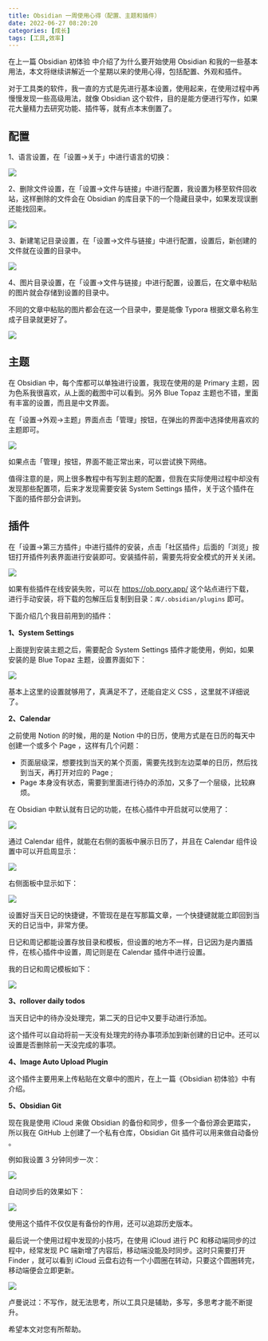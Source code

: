 ```yaml
---
title: Obsidian 一周使用心得（配置、主题和插件）
date: 2022-06-27 08:20:20
categories: [成长]
tags: [工具,效率]
---
```


在上一篇 Obsidian 初体验 中介绍了为什么要开始使用 Obsidian 和我的一些基本用法，本文将继续讲解近一个星期以来的使用心得，包括配置、外观和插件。

对于工具类的软件，我一直的方式是先进行基本设置，使用起来，在使用过程中再慢慢发现一些高级用法，就像 Obsidian 这个软件，目的是能方便进行写作，如果花大量精力去研究功能、插件等，就有点本末倒置了。

<!--more-->

## 配置

1、语言设置，在「设置->关于」中进行语言的切换：

![](https://cdn.jsdelivr.net/gh/oec2003/hblog-images/img/202206260916713.png)

2、删除文件设置，在「设置->文件与链接」中进行配置，我设置为移至软件回收站，这样删除的文件会在 Obsidian 的库目录下的一个隐藏目录中，如果发现误删还能找回来。

![](https://cdn.jsdelivr.net/gh/oec2003/hblog-images/img/202206260916965.png)

3、新建笔记目录设置，在「设置->文件与链接」中进行配置，设置后，新创建的文件就在设置的目录中。

![](https://cdn.jsdelivr.net/gh/oec2003/hblog-images/img/202206260916183.png)

4、图片目录设置，在「设置->文件与链接」中进行配置，设置后，在文章中粘贴的图片就会存储到设置的目录中。

不同的文章中粘贴的图片都会在这一个目录中，要是能像 Typora 根据文章名称生成子目录就更好了。

![](https://cdn.jsdelivr.net/gh/oec2003/hblog-images/img/202206260916804.png)

## 主题

在 Obsidian 中，每个库都可以单独进行设置，我现在使用的是 Primary 主题，因为色系我很喜欢，从上面的截图中可以看到。另外 Blue Topaz 主题也不错，里面有丰富的设置，而且是中文界面。

在「设置->外观->主题」界面点击「管理」按钮，在弹出的界面中选择使用喜欢的主题即可。

![](https://cdn.jsdelivr.net/gh/oec2003/hblog-images/img/202206260917689.png)

如果点击「管理」按钮，界面不能正常出来，可以尝试换下网络。

值得注意的是，网上很多教程中有写到主题的配置，但我在实际使用过程中却没有发现那些配置项，后来才发现需要安装 System Settings 插件，关于这个插件在下面的插件部分会讲到。

## 插件

在「设置->第三方插件」中进行插件的安装，点击「社区插件」后面的「浏览」按钮打开插件列表界面进行安装即可。安装插件前，需要先将安全模式的开关关闭。

![](https://cdn.jsdelivr.net/gh/oec2003/hblog-images/img/202206260917926.png)

如果有些插件在线安装失败，可以在 https://ob.pory.app/ 这个站点进行下载，进行手动安装，将下载的包解压后复制到目录：`库/.obsidian/plugins` 即可。

下面介绍几个我目前用到的插件：

**1、System Settings**

上面提到安装主题之后，需要配合 System Settings 插件才能使用，例如，如果安装的是 Blue Topaz 主题，设置界面如下：

![](https://cdn.jsdelivr.net/gh/oec2003/hblog-images/img/202206260919971.png)

基本上这里的设置就够用了，真满足不了，还能自定义 CSS ，这里就不详细说了。

**2、Calendar**

之前使用 Notion 的时候，用的是 Notion 中的日历，使用方式是在日历的每天中创建一个或多个 Page ，这样有几个问题：

- 页面层级深，想要找到当天的某个页面，需要先找到左边菜单的日历，然后找到当天，再打开对应的 Page ;
- Page 本身没有状态，需要到里面进行待办的添加，又多了一个层级，比较麻烦。

在 Obsidian 中默认就有日记的功能，在核心插件中开启就可以使用了：

![](https://cdn.jsdelivr.net/gh/oec2003/hblog-images/img/202206260923195.png)

通过 Calendar 组件，就能在右侧的面板中展示日历了，并且在 Calendar 组件设置中可以开启周显示：

![](https://cdn.jsdelivr.net/gh/oec2003/hblog-images/img/202206260923280.png)

右侧面板中显示如下：

![](https://cdn.jsdelivr.net/gh/oec2003/hblog-images/img/202206260919306.png)

设置好当天日记的快捷键，不管现在是在写那篇文章，一个快捷键就能立即回到当天的日记当中，非常方便。

日记和周记都能设置存放目录和模板，但设置的地方不一样，日记因为是内置插件，在核心插件中设置，周记则是在 Calendar 插件中进行设置。

我的日记和周记模板如下：

![](https://cdn.jsdelivr.net/gh/oec2003/hblog-images/img/202206260919427.png)

**3、rollover daily todos**

当天日记中的待办没处理完，第二天的日记中又要手动进行添加。

这个插件可以自动将前一天没有处理完的待办事项添加到新创建的日记中。还可以设置是否删除前一天没完成的事项。

**4、Image Auto Upload Plugin**

这个插件主要用来上传粘贴在文章中的图片，在上一篇《Obsidian 初体验》中有介绍。

**5、Obsidian Git**

现在我是使用 iCloud 来做 Obsidian 的备份和同步，但多一个备份源会更踏实，所以我在 GitHub 上创建了一个私有仓库，Obsidian Git 插件可以用来做自动备份 。

例如我设置 3 分钟同步一次：

![](https://cdn.jsdelivr.net/gh/oec2003/hblog-images/img/202206260918141.png)

自动同步后的效果如下：

![](https://cdn.jsdelivr.net/gh/oec2003/hblog-images/img/202206260917673.png)

使用这个插件不仅仅是有备份的作用，还可以追踪历史版本。

最后说一个使用过程中发现的小技巧，在使用 iCloud 进行 PC 和移动端同步的过程中，经常发现 PC 端新增了内容后，移动端没能及时同步。这时只需要打开 Finder ，就可以看到 iCloud 云盘右边有一个小圆圈在转动，只要这个圆圈转完，移动端便会立即更新。

![](https://cdn.jsdelivr.net/gh/oec2003/hblog-images/img/202206260918139.png)

卢曼说过：不写作，就无法思考，所以工具只是辅助，多写，多思考才能不断提升。

希望本文对您有所帮助。
